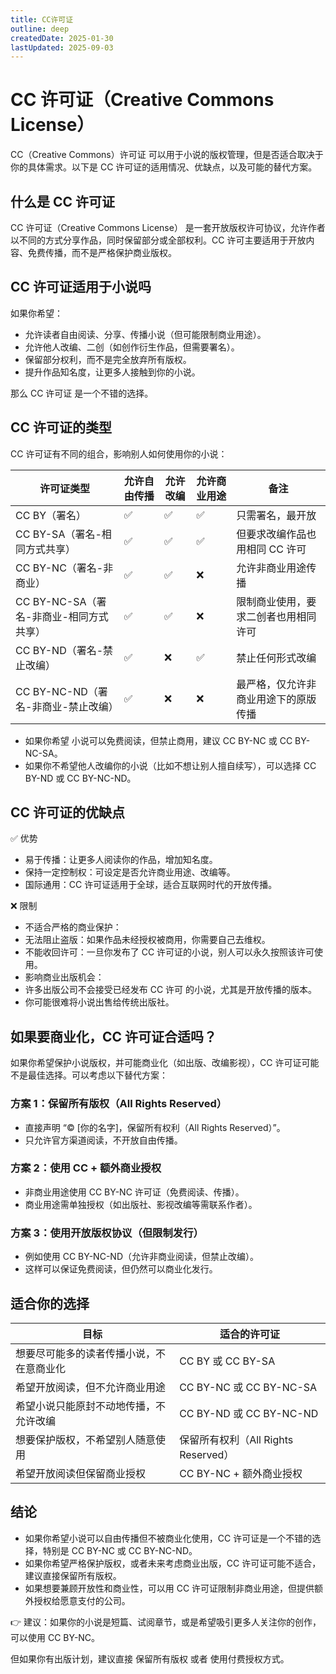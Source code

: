 ```yaml
---
title: CC许可证
outline: deep
createdDate: 2025-01-30
lastUpdated: 2025-09-03
---
```

# CC 许可证（Creative Commons License）

CC（Creative Commons）许可证 可以用于小说的版权管理，但是否适合取决于你的具体需求。以下是 CC 许可证的适用情况、优缺点，以及可能的替代方案。

## 什么是 CC 许可证

CC 许可证（Creative Commons License） 是一套开放版权许可协议，允许作者以不同的方式分享作品，同时保留部分或全部权利。CC 许可主要适用于开放内容、免费传播，而不是严格保护商业版权。

## CC 许可证适用于小说吗

如果你希望：

- 允许读者自由阅读、分享、传播小说（但可能限制商业用途）。
- 允许他人改编、二创（如创作衍生作品，但需要署名）。
- 保留部分权利，而不是完全放弃所有版权。
- 提升作品知名度，让更多人接触到你的小说。

那么 CC 许可证 是一个不错的选择。

## CC 许可证的类型

CC 许可证有不同的组合，影响别人如何使用你的小说：

| 许可证类型                      | 允许自由传播 | 允许改编 | 允许商业用途 | 备注                 |
|----------------------------|--------|------|--------|--------------------|
| CC BY（署名）                  | ✅      | ✅    | ✅      | 只需署名，最开放           |
| CC BY-SA（署名-相同方式共享）        | ✅      | ✅    | ✅      | 但要求改编作品也用相同 CC 许可  |
| CC BY-NC（署名-非商业）           | ✅      | ✅    | ❌      | 允许非商业用途传播          |
| CC BY-NC-SA（署名-非商业-相同方式共享） | ✅      | ✅    | ❌      | 限制商业使用，要求二创者也用相同许可 |
| CC BY-ND（署名-禁止改编）          | ✅      | ❌    | ✅      | 禁止任何形式改编           |
| CC BY-NC-ND（署名-非商业-禁止改编）   | ✅      | ❌    | ❌      | 最严格，仅允许非商业用途下的原版传播 |


- 如果你希望 小说可以免费阅读，但禁止商用，建议 CC BY-NC 或 CC BY-NC-SA。
- 如果你不希望他人改编你的小说（比如不想让别人擅自续写），可以选择 CC BY-ND 或 CC BY-NC-ND。

## CC 许可证的优缺点

✅ 优势

- 易于传播：让更多人阅读你的作品，增加知名度。
- 保持一定控制权：可设定是否允许商业用途、改编等。
- 国际通用：CC 许可证适用于全球，适合互联网时代的开放传播。

❌ 限制

- 不适合严格的商业保护：
- 无法阻止盗版：如果作品未经授权被商用，你需要自己去维权。
- 不能收回许可：一旦你发布了 CC 许可证的小说，别人可以永久按照该许可使用。
- 影响商业出版机会：
- 许多出版公司不会接受已经发布 CC 许可 的小说，尤其是开放传播的版本。
- 你可能很难将小说出售给传统出版社。

## 如果要商业化，CC 许可证合适吗？

如果你希望保护小说版权，并可能商业化（如出版、改编影视），CC 许可证可能不是最佳选择。可以考虑以下替代方案：

### 方案 1：保留所有版权（All Rights Reserved）

- 直接声明 “© [你的名字]，保留所有权利（All Rights Reserved）”。
- 只允许官方渠道阅读，不开放自由传播。

### 方案 2：使用 CC + 额外商业授权

- 非商业用途使用 CC BY-NC 许可证（免费阅读、传播）。
- 商业用途需单独授权（如出版社、影视改编等需联系作者）。

### 方案 3：使用开放版权协议（但限制发行）

- 例如使用 CC BY-NC-ND（允许非商业阅读，但禁止改编）。
- 这样可以保证免费阅读，但仍然可以商业化发行。

## 适合你的选择

| 目标                   | 适合的许可证                      |
|----------------------|-----------------------------|
| 想要尽可能多的读者传播小说，不在意商业化 | CC BY 或 CC BY-SA            |
| 希望开放阅读，但不允许商业用途      | CC BY-NC 或 CC BY-NC-SA      |
| 希望小说只能原封不动地传播，不允许改编  | CC BY-ND 或 CC BY-NC-ND      |
| 想要保护版权，不希望别人随意使用     | 保留所有权利（All Rights Reserved） |
| 希望开放阅读但保留商业授权        | CC BY-NC + 额外商业授权           |

## 结论

- 如果你希望小说可以自由传播但不被商业化使用，CC 许可证是一个不错的选择，特别是 CC BY-NC 或 CC BY-NC-ND。
- 如果你希望严格保护版权，或者未来考虑商业出版，CC 许可证可能不适合，建议直接保留所有版权。
- 如果想要兼顾开放性和商业性，可以用 CC 许可证限制非商业用途，但提供额外授权给愿意支付的公司。

👉 建议：如果你的小说是短篇、试阅章节，或是希望吸引更多人关注你的创作，可以使用 CC BY-NC。

但如果你有出版计划，建议直接 保留所有版权 或者 使用付费授权方式。
